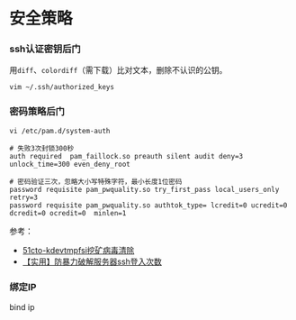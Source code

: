 # 安全策略

### ssh认证密钥后门

用`diff`、`colordiff`（需下载）比对文本，删除不认识的公钥。

```
vim ~/.ssh/authorized_keys
```

### 密码策略后门

`vi /etc/pam.d/system-auth`

```
# 失败3次封锁300秒 
auth required  pam_faillock.so preauth silent audit deny=3  unlock_time=300 even_deny_root
```

```
# 密码验证三次，忽略大小写特殊字符，最小长度1位密码
password requisite pam_pwquality.so try_first_pass local_users_only retry=3
password requisite pam_pwquality.so authtok_type= lcredit=0 ucredit=0 dcredit=0 ocredit=0  minlen=1
```

参考：

* [51cto-kdevtmpfsi挖矿病毒清除](https://blog.51cto.com/liuyj/5205391)
* [【实用】防暴力破解服务器ssh登入次数](https://cloud.tencent.com/developer/article/2142596)

### 绑定IP

bind ip

